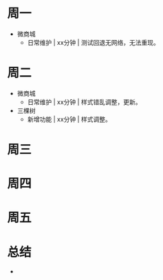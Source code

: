 # 周一
* 微商城
    - 日常维护 | xx分钟 | 测试回退无网络，无法重现。

# 周二
* 微商城
    - 日常维护 | xx分钟 | 样式错乱调整，更新。
* 三棵树
    - 新增功能 | xx分钟 | 样式调整。

# 周三

# 周四

# 周五

# 总结
*
